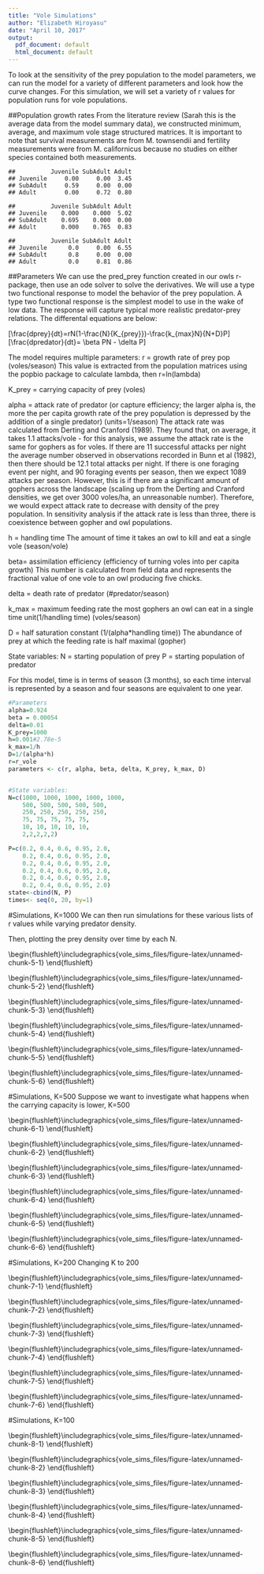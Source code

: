 ```yaml
---
title: "Vole Simulations"
author: "Elizabeth Hiroyasu"
date: "April 10, 2017"
output:
  pdf_document: default
  html_document: default
---
```

To look at the sensitivity of the prey population to the model parameters, we can run the model for a variety of different parameters and look how the curve changes. For this simulation, we will set a variety of r values for population runs for vole populations.



##Population growth rates
From the literature review (Sarah this is the average data from the model summary data), we constructed minimum, average, and maximum vole stage structured matrices. It is important to note that survival measurements are from M. townsendii and fertility measurements were from M. californicus because no studies on either species contained both measurements.

```
##          Juvenile SubAdult Adult
## Juvenile     0.00     0.00  3.45
## SubAdult     0.59     0.00  0.00
## Adult        0.00     0.72  0.80
```

```
##          Juvenile SubAdult Adult
## Juvenile    0.000    0.000  5.02
## SubAdult    0.695    0.000  0.00
## Adult       0.000    0.765  0.83
```

```
##          Juvenile SubAdult Adult
## Juvenile      0.0     0.00  6.55
## SubAdult      0.8     0.00  0.00
## Adult         0.0     0.81  0.86
```


##Parameters
We can use the pred_prey function created in our owls r-package, then use an ode solver to solve the derivatives. We will use a type two functional response to model the behavior of the prey population. A type two functional response is the simplest model to use in the wake of low data. The response will capture typical more realistic predator-prey relations. The differental equations are below:

\[\frac{dprey}{dt}=rN(1-\frac{N}{K_{prey}})-\frac{k_{max}N}{N+D}P\]
\[\frac{dpredator}{dt}= \beta PN - \delta P\]

The model requires multiple parameters:
r = growth rate of prey pop (voles/season) This value is extracted from the population matrices using the popbio package to calculate lambda, then r=ln(lambda)

K_prey = carrying capacity of prey (voles)

alpha = attack rate of predator (or capture efficiency; the larger alpha is, the more the per capita growth rate of the prey population is depressed by the addition of a single predator) (units=1/season) The attack rate was calculated from Derting and Cranford (1989). They found that, on average, it takes 1.1 attacks/vole - for this analysis, we assume the attack rate is the same for gophers as for voles. If there are 11 successful attacks per night the average number observed in observations recorded in Bunn et al (1982), then there should be 12.1 total attacks per night. If there is one foraging event per night, and 90 foraging events per season, then we expect 1089 attacks per season. However, this is if there are a significant amount of gophers across the landscape (scaling up from the Derting and Cranford densities, we get over 3000 voles/ha, an unreasonable number). Therefore, we would expect attack rate to decrease with density of the prey population. In sensitivity analysis if the attack rate is less than three, there is coexistence between gopher and owl populations.

h = handling time The amount of time it takes an owl to kill and eat a single vole (season/vole)

beta= assimilation efficiency (efficiency of turning voles into per capita growth) This number is calculated from field data and represents the fractional value of one vole to an owl producing five chicks.

delta = death rate of predator (#predator/season)

k_max = maximum feeding rate the most gophers an owl can eat in a single time unit(1/handling time) (voles/season)

D = half saturation constant (1/(alpha*handling time)) The abundance of prey at which the feeding rate is half maximal (gopher)

State variables:
N = starting population of prey 
P = starting population of predator


For this model, time is in terms of season (3 months), so each time interval is represented by a season and four seasons are equivalent to one year.

```r
#Parameters
alpha=0.924
beta = 0.00054
delta=0.01
K_prey=1000
h=0.001#2.78e-5
k_max=1/h
D=1/(alpha*h)
r=r_vole
parameters <- c(r, alpha, beta, delta, K_prey, k_max, D)


#State variables:
N=c(1000, 1000, 1000, 1000, 1000,
    500, 500, 500, 500, 500,
    250, 250, 250, 250, 250,
    75, 75, 75, 75, 75,
    10, 10, 10, 10, 10,
    2,2,2,2,2)

P=c(0.2, 0.4, 0.6, 0.95, 2.0, 
    0.2, 0.4, 0.6, 0.95, 2.0,
    0.2, 0.4, 0.6, 0.95, 2.0,
    0.2, 0.4, 0.6, 0.95, 2.0,
    0.2, 0.4, 0.6, 0.95, 2.0,
    0.2, 0.4, 0.6, 0.95, 2.0)
state<-cbind(N, P)
times<- seq(0, 20, by=1)
```



#Simulations, K=1000
We can then run simulations for these various lists of r values while varying predator density.


Then, plotting the prey density over time by each N.

\begin{flushleft}\includegraphics{vole_sims_files/figure-latex/unnamed-chunk-5-1} \end{flushleft}



\begin{flushleft}\includegraphics{vole_sims_files/figure-latex/unnamed-chunk-5-2} \end{flushleft}



\begin{flushleft}\includegraphics{vole_sims_files/figure-latex/unnamed-chunk-5-3} \end{flushleft}



\begin{flushleft}\includegraphics{vole_sims_files/figure-latex/unnamed-chunk-5-4} \end{flushleft}



\begin{flushleft}\includegraphics{vole_sims_files/figure-latex/unnamed-chunk-5-5} \end{flushleft}



\begin{flushleft}\includegraphics{vole_sims_files/figure-latex/unnamed-chunk-5-6} \end{flushleft}


#Simulations, K=500
Suppose we want to investigate what happens when the carrying capacity is lower, K=500

\begin{flushleft}\includegraphics{vole_sims_files/figure-latex/unnamed-chunk-6-1} \end{flushleft}



\begin{flushleft}\includegraphics{vole_sims_files/figure-latex/unnamed-chunk-6-2} \end{flushleft}



\begin{flushleft}\includegraphics{vole_sims_files/figure-latex/unnamed-chunk-6-3} \end{flushleft}



\begin{flushleft}\includegraphics{vole_sims_files/figure-latex/unnamed-chunk-6-4} \end{flushleft}



\begin{flushleft}\includegraphics{vole_sims_files/figure-latex/unnamed-chunk-6-5} \end{flushleft}



\begin{flushleft}\includegraphics{vole_sims_files/figure-latex/unnamed-chunk-6-6} \end{flushleft}

#Simulations, K=200
Changing K to 200

\begin{flushleft}\includegraphics{vole_sims_files/figure-latex/unnamed-chunk-7-1} \end{flushleft}



\begin{flushleft}\includegraphics{vole_sims_files/figure-latex/unnamed-chunk-7-2} \end{flushleft}



\begin{flushleft}\includegraphics{vole_sims_files/figure-latex/unnamed-chunk-7-3} \end{flushleft}



\begin{flushleft}\includegraphics{vole_sims_files/figure-latex/unnamed-chunk-7-4} \end{flushleft}



\begin{flushleft}\includegraphics{vole_sims_files/figure-latex/unnamed-chunk-7-5} \end{flushleft}



\begin{flushleft}\includegraphics{vole_sims_files/figure-latex/unnamed-chunk-7-6} \end{flushleft}

#Simulations, K=100

\begin{flushleft}\includegraphics{vole_sims_files/figure-latex/unnamed-chunk-8-1} \end{flushleft}



\begin{flushleft}\includegraphics{vole_sims_files/figure-latex/unnamed-chunk-8-2} \end{flushleft}



\begin{flushleft}\includegraphics{vole_sims_files/figure-latex/unnamed-chunk-8-3} \end{flushleft}



\begin{flushleft}\includegraphics{vole_sims_files/figure-latex/unnamed-chunk-8-4} \end{flushleft}



\begin{flushleft}\includegraphics{vole_sims_files/figure-latex/unnamed-chunk-8-5} \end{flushleft}



\begin{flushleft}\includegraphics{vole_sims_files/figure-latex/unnamed-chunk-8-6} \end{flushleft}
